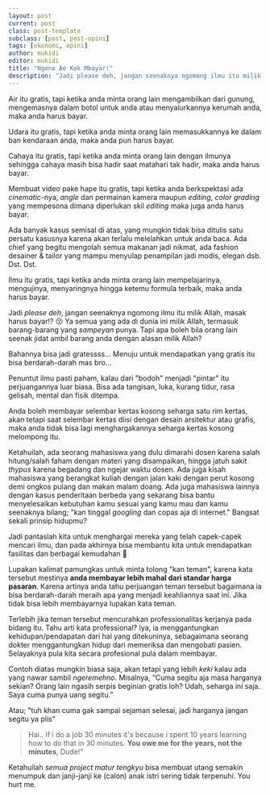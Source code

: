 ```yaml
---
layout: post
current: post
class: post-template
subclass: [post, post-opini]
tags: [ekonomi, opini]
author: mukidi
editor: mukidi
title: "Ngono Ae Kok Mbayar!"
description: "Jadi please deh, jangan seenaknya ngomong ilmu itu milik Allah, masak harus bayar :3 Ya semua yang ada di dunia ini milik Allah, termasuk barang-barang yang sampeyan punya. Tapi apa boleh orang seenaknya ambil barang anda dengan alasan milik Allah?"
---
```

Air itu gratis, tapi ketika anda minta orang lain mengambilkan dari gunung, mengemasnya dalam botol untuk anda atau menyalurkannya kerumah anda, maka anda harus bayar.

Udara itu gratis, tapi ketika anda minta orang lain memasukkannya ke dalam ban kendaraan anda, maka anda pun harus bayar.

Cahaya itu gratis, tapi ketika anda minta orang lain dengan ilmunya sehingga cahaya masih bisa hadir saat matahari tak hadir, maka anda harus bayar.

Membuat video pake hape itu gratis, tapi ketika anda berkspektasi ada _cinematic_-nya, _angle_ dan permainan kamera maupun _editing_, _color grading_ yang mempesona dimana diperlukan skil _editing_ maka juga anda harus bayar.

Ada banyak kasus semisal di atas, yang mungkin tidak bisa ditulis satu persatu kasusnya karena akan terlalu melelahkan untuk anda baca. Ada chief yang begitu mengolah semua makanan jadi nikmat, ada fashion desainer & tailor yang mampu menyulap penampilan jadi modis, elegan dsb. Dst. Dst.

Ilmu itu gratis, tapi ketika anda minta orang lain mempelajarinya, mengujinya, menyaringnya hingga ketemu formula terbaik, maka anda harus bayar.

Jadi _please deh_, jangan seenaknya ngomong ilmu itu milik Allah, masak harus bayar!? 😗 Ya semua yang ada di dunia ini milik Allah, termasuk barang-barang yang _sampeyan_ punya. Tapi apa boleh bila orang lain seenak jidat ambil barang anda dengan alasan milik Allah?

Bahannya bisa jadi gratessss... Menuju untuk mendapatkan yang gratis itu bisa berdarah-darah mas bro...

Penuntut ilmu pasti paham, kalau dari "bodoh" menjadi "pintar" itu perjuangannya luar biasa. Bisa ada tangisan, luka, kurang tidur, rasa gelisah, mental dan fisik ditempa.

Anda boleh membayar selembar kertas kosong seharga satu rim kertas, akan tetapi saat selembar kertas diisi dengan desain arsitektur atau grafis, maka  anda tidak bisa lagi menghargakannya seharga kertas kosong melompong itu. 

Ketahuilah, ada seorang mahasiswa yang dulu dimarahi dosen karena salah hitung/salah faham dengan materi yang disampaikan, hingga jatuh sakit _thypus_ karena begadang dan ngejar waktu dosen. Ada juga kisah mahasiswa yang berangkat kuliah dengan jalan kaki dengan perut kosong demi ongkos pulang dan makan malam doang. Ada juga mahasiswa lainnya dengan kasus penderitaan berbeda yang sekarang bisa bantu menyelesaikan kebutuhan kamu sesuai yang kamu mau dan kamu seenaknya bilang; "kan tinggal _googling_ dan copas aja di internet." Bangsat sekali prinsip hidupmu?

Jadi pantaslah kita untuk menghargai mereka yang telah capek-capek mencari ilmu, dan pada akhirnya bisa membantu kita untuk mendapatkan fasilitas dan berbagai kemudahan 💝

Lupakan kalimat pamungkas untuk minta tolong "kan teman", karena kata tersebut mestinya **anda membayar lebih mahal dari standar harga pasaran**. Karena artinya anda tahu perjuangan teman tersebut bagaimana ia bisa berdarah-darah meraih apa yang menjadi keahliannya saat ini. Jika tidak bisa lebih membayarnya lupakan kata teman.

Terlebih jika teman tersebut mencurahkan professionalitas kerjanya pada bidang itu. Tahu arti kata professional? Iya, ia menggantungkan kehidupan/pendapatan dari hal yang ditekuninya, sebagaimana seorang dokter menggantungkan hidup dari memeriksa dan mengobati pasien. Selayaknya pula kita secara profesional pula dalam membayar.

Contoh diatas mungkin biasa saja, akan tetapi yang lebih _keki_ kalau ada yang nawar sambil _ngeremehno_. Misalnya, “Cuma segitu aja masa harganya sekian? Orang lain ngasih serpis beginian gratis loh? Udah, seharga ini saja. Saya cuma punya uang segitu.”

Atau; "tuh khan cuma gak sampai sejaman selesai, jadi harganya jangan segitu ya plis"

> Hai.. If i do a job 30 minutes it's because i spent 10 years learning how to do that in 30 minutes. **You owe me for the years, not the minutes**, Dude!"

Ketahuilah _semua project matur tengkyu_ bisa membuat utang semakin menumpuk dan janji-janji ke (calon) anak istri sering tidak terpenuhi. You hurt me.
